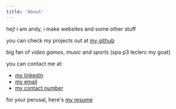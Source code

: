 ```yaml
---
title: 'About'
---
```


<!--
This content will be displayed at the top of the index page.
You can leave this empty if you don’t want to show any content.
-->

hej! i am andy, i make websites and some other stuff

you can check my projects out at [my github](https://github.com/anirudhsridhar225)

big fan of *video games*, *music* and *sports* (spa p3 leclerc my goat)

you can contact me at:
- [my linkedin](https://www.linkedin.com/in/anirudh-sridhar-07bb02298/)
- [my email](mailto:anirudhsridhar1064@gmail.com)
- [my contact number](https://www.youtube.com/watch?v=dQw4w9WgXcQ&list=RDdQw4w9WgXcQ&start_radio=1&ab_channel=RickAstley)

for your perusal, here's [my resume](https://shorturl.at/QJ5cz)
